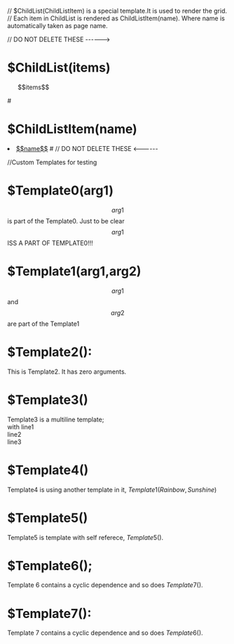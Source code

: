 // $ChildList(ChildListItem) is a special template.It is used to render the grid.
// Each item in ChildList is rendered as ChildListItem(name). Where name is automatically taken as page name.

// DO NOT DELETE THESE ------>
# $ChildList(items)
<ul>$$items$$</ul>
#

# $ChildListItem(name)
<li><a href="$$name$$.html">$$name$$</a>
#
// DO NOT DELETE THESE <------

//Custom Templates for testing

# $Template0(arg1)
$$arg1$$ is part of the Template0. Just to be clear $$arg1$$ ISS A PART OF TEMPLATE0!!!<br>
#

# $Template1(arg1,arg2)
$$arg1$$ and $$arg2$$ are part of the Template1<br>
#

# $Template2():
This is Template2. It has zero arguments.<br>
#

# $Template3()
Template3 is a multiline template;<br>
with line1<br>
line2<br>
line3<br>
#

# $Template4()
Template4 is using another template in it, $Template1(Rainbow,Sunshine)$<br>
#

# $Template5()
Template5 is template with self referece, $Template5()$.<br>
#

# $Template6();
Template 6 contains a cyclic dependence and so does $Template7()$.<br>
#

# $Template7():
Template 7 contains a cyclic dependence and so does $Template6()$.<br>
#
